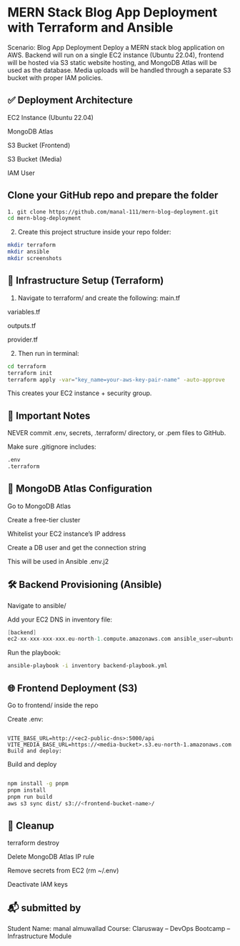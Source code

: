 # MERN Stack Blog App Deployment with Terraform and Ansible
Scenario: Blog App Deployment
Deploy a MERN stack blog application on AWS. Backend will run on a single EC2 instance (Ubuntu 22.04),
frontend will be hosted via S3 static website hosting, and MongoDB Atlas will be used as the database. Media
uploads will be handled through a separate S3 bucket with proper IAM policies.

## ✅ Deployment Architecture

EC2 Instance (Ubuntu 22.04)

MongoDB Atlas

S3 Bucket (Frontend)

S3 Bucket (Media)

IAM User

## Clone your GitHub repo and prepare the folder
 ```bash
1. git clone https://github.com/manal-111/mern-blog-deployment.git
cd mern-blog-deployment
 ```
2. Create this project structure inside your repo folder:
  ```bash
mkdir terraform
mkdir ansible
mkdir screenshots
 ```
## 🧱 Infrastructure Setup (Terraform)
1.  Navigate to terraform/ and create the following:
main.tf

variables.tf

outputs.tf

provider.tf

2. Then run in terminal:
 ```bash
cd terraform
terraform init
terraform apply -var="key_name=your-aws-key-pair-name" -auto-approve
 ```
This creates your EC2 instance + security group.
## 🚫 Important Notes
NEVER commit .env, secrets, .terraform/ directory, or .pem files to GitHub.

Make sure .gitignore includes:
  ```bash
.env
.terraform
 ```
## 🔐 MongoDB Atlas Configuration

Go to MongoDB Atlas

Create a free-tier cluster

Whitelist your EC2 instance’s IP address

Create a DB user and get the connection string

This will be used in Ansible .env.j2

## 🛠️ Backend Provisioning (Ansible)
Navigate to ansible/

Add your EC2 DNS in inventory file:
 ```swift
[backend]
ec2-xx-xxx-xxx-xxx.eu-north-1.compute.amazonaws.com ansible_user=ubuntu ansible_ssh_private_key_file=C:/Users/user/.ssh/key.pem
 ```
Run the playbook:
 ```bash
ansible-playbook -i inventory backend-playbook.yml
 ```
## 🌐 Frontend Deployment (S3)
Go to frontend/ inside the repo

Create .env:

 ```env

VITE_BASE_URL=http://<ec2-public-dns>:5000/api
VITE_MEDIA_BASE_URL=https://<media-bucket>.s3.eu-north-1.amazonaws.com
Build and deploy:
 ```
Build and deploy
 ```bash

npm install -g pnpm
pnpm install
pnpm run build
aws s3 sync dist/ s3://<frontend-bucket-name>/
 ```
## 🧹 Cleanup

terraform destroy

Delete MongoDB Atlas IP rule

Remove secrets from EC2 (rm ~/.env)

Deactivate IAM keys 
## 📬 submitted by
Student Name: manal almuwallad
Course: Clarusway – DevOps Bootcamp – Infrastructure Module
